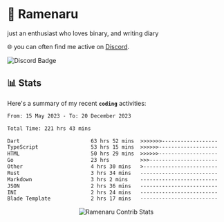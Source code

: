 # 🍜 Ramenaru
just an enthusiast who loves binary, and writing diary

🌐 you can often find me active on [Discord](https://discordapp.com/users/503291004200157185).

![Discord Badge](https://dcbadge.vercel.app/api/shield/503291004200157185)

## 📊 Stats

Here's a summary of my recent **`coding`** activities:

<!--START_SECTION:waka-->

```txt
From: 15 May 2023 - To: 20 December 2023

Total Time: 221 hrs 43 mins

Dart                       63 hrs 52 mins  >>>>>>>------------------   28.80 %
TypeScript                 53 hrs 15 mins  >>>>>>-------------------   24.02 %
HTML                       50 hrs 29 mins  >>>>>>-------------------   22.77 %
Go                         23 hrs          >>>----------------------   10.37 %
Other                      4 hrs 30 mins   >------------------------   02.03 %
Rust                       3 hrs 34 mins   -------------------------   01.61 %
Markdown                   3 hrs 2 mins    -------------------------   01.37 %
JSON                       2 hrs 36 mins   -------------------------   01.18 %
INI                        2 hrs 24 mins   -------------------------   01.09 %
Blade Template             2 hrs 17 mins   -------------------------   01.04 %
```

<!--END_SECTION:waka-->

<div style="text-align: center;">
   <img align="center" src="https://github-readme-streak-stats.herokuapp.com/?user=Ramenaru&theme=dark&card_width=520" alt="Ramenaru Contrib Stats" />
</div>



